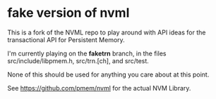 fake version of nvml
====================

This is a fork of the NVML repo to play around with
API ideas for the transactional API for Persistent Memory.

I'm currently playing on the **faketrn** branch, in the files
src/include/libpmem.h, src/trn.[ch], and src/test.

None of this should be used for anything you care about at this point.

See https://github.com/pmem/nvml for the actual NVM Library.
